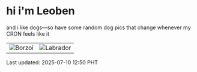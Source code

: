 # hi i'm Leoben

and i like dogs—so have some random dog pics that change whenever my CRON feels like it

|  |  |
|--------|----------|
| ![Borzoi](https://random-dog-vercel.vercel.app/api/random-borzoi?v=1752123049) | ![Labrador](https://random-dog-vercel.vercel.app/api/random-labrador?v=1752123049) |

Last updated: 2025-07-10 12:50 PHT
